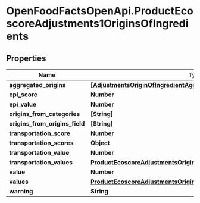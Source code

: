 # OpenFoodFactsOpenApi.ProductEcoscoreAdjustments1OriginsOfIngredients

## Properties

Name | Type | Description | Notes
------------ | ------------- | ------------- | -------------
**aggregated_origins** | [**[AdjustmentsOriginOfIngredientAggregated]**](AdjustmentsOriginOfIngredientAggregated.md) |  | [optional] 
**epi_score** | **Number** |  | [optional] 
**epi_value** | **Number** |  | [optional] 
**origins_from_categories** | **[String]** |  | [optional] 
**origins_from_origins_field** | **[String]** |  | [optional] 
**transportation_score** | **Number** |  | [optional] 
**transportation_scores** | **Object** |  | [optional] 
**transportation_value** | **Number** |  | [optional] 
**transportation_values** | [**ProductEcoscoreAdjustmentsOriginsOfIngredientsTransportationValues**](ProductEcoscoreAdjustmentsOriginsOfIngredientsTransportationValues.md) |  | [optional] 
**value** | **Number** |  | [optional] 
**values** | [**ProductEcoscoreAdjustmentsOriginsOfIngredientsTransportationValues**](ProductEcoscoreAdjustmentsOriginsOfIngredientsTransportationValues.md) |  | [optional] 
**warning** | **String** |  | [optional] 


